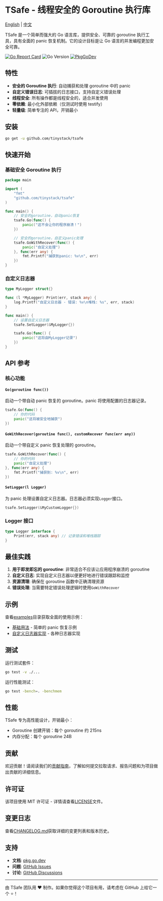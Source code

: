 # TSafe - 线程安全的 Goroutine 执行库

[English](README.md) | [中文](README_CN.md)

TSafe 是一个简单而强大的 Go 语言库，提供安全、可靠的 goroutine 执行工具，具有全面的 panic 恢复机制。它的设计目标是让 Go 语言的并发编程更加安全可靠。

[![Go Report Card](https://goreportcard.com/badge/github.com/tinystack/tsafe)](https://goreportcard.com/report/github.com/tinystack/tsafe)
![Go Version](https://img.shields.io/badge/go%20version-%3E=1.18-61CFDD.svg?style=flat-square)
[![PkgGoDev](https://pkg.go.dev/badge/mod/github.com/tinystack/tsafe)](https://pkg.go.dev/mod/github.com/tinystack/tsafe)

## 特性

- **安全的 Goroutine 执行**: 自动捕获和处理 goroutine 中的 panic
- **自定义错误日志**: 可插拔的日志接口，支持自定义错误处理
- **线程安全**: 所有操作都是线程安全的，适合并发使用
- **零依赖**: 最小化外部依赖（仅测试时使用 testify）
- **轻量级**: 简单专注的 API，开销最小

## 安装

```bash
go get -u github.com/tinystack/tsafe
```

## 快速开始

### 基础安全 Goroutine 执行

```go
package main

import (
    "fmt"
    "github.com/tinystack/tsafe"
)

func main() {
    // 安全的goroutine，自动panic恢复
    tsafe.Go(func() {
        panic("这不会让你的程序崩溃！")
    })

    // 安全的goroutine，自定义panic处理
    tsafe.GoWithRecover(func() {
        panic("自定义处理")
    }, func(err any) {
        fmt.Printf("捕获到panic: %v\n", err)
    })
}
```

### 自定义日志器

```go
type MyLogger struct{}

func (l *MyLogger) Print(err, stack any) {
    log.Printf("自定义日志器 - 错误: %v\n堆栈: %s", err, stack)
}

func main() {
    // 设置自定义日志器
    tsafe.SetLogger(&MyLogger{})

    tsafe.Go(func() {
        panic("这将由MyLogger记录")
    })
}
```

## API 参考

### 核心功能

#### `Go(goroutine func())`

启动一个带自动 panic 恢复的 goroutine。panic 将使用配置的日志器记录。

```go
tsafe.Go(func() {
    // 你的代码
    panic("这将被安全地捕获")
})
```

#### `GoWithRecover(goroutine func(), customRecover func(err any))`

启动一个带自定义 panic 恢复处理的 goroutine。

```go
tsafe.GoWithRecover(func() {
    // 你的代码
    panic("自定义处理")
}, func(err any) {
    fmt.Printf("捕获到: %v\n", err)
})
```

#### `SetLogger(l Logger)`

为 panic 处理设置自定义日志器。日志器必须实现`Logger`接口。

```go
tsafe.SetLogger(&MyCustomLogger{})
```

### Logger 接口

```go
type Logger interface {
    Print(err, stack any) // 记录错误和堆栈跟踪
}
```

## 最佳实践

1. **用于即发即忘的 goroutine**: 非常适合不应该让应用程序崩溃的 goroutine
2. **自定义日志**: 实现自定义日志器以便更好地进行错误跟踪和监控
3. **资源清理**: 确保在 goroutine 函数中正确清理资源
4. **错误处理**: 当需要特定错误处理逻辑时使用`GoWithRecover`

## 示例

查看[examples](examples/)目录获取全面的使用示例：

- [基础用法](examples/basic/main.go) - 简单的 panic 恢复示例
- [自定义日志器实现](examples/logger/main.go) - 各种日志器实现

## 测试

运行测试套件：

```bash
go test -v ./...
```

运行性能测试：

```bash
go test -bench=. -benchmem
```

## 性能

TSafe 专为高性能设计，开销最小：

- Goroutine 创建开销：每个 goroutine 约 215ns
- 内存分配：每个 goroutine 24B

## 贡献

欢迎贡献！请阅读我们的[贡献指南](CONTRIBUTING.md)，了解如何提交拉取请求、报告问题和为项目做出贡献的详细信息。

## 许可证

该项目使用 MIT 许可证 - 详情请查看[LICENSE](LICENSE)文件。

## 变更日志

查看[CHANGELOG.md](CHANGELOG.md)获取详细的变更列表和版本历史。

## 支持

- **文档**: [pkg.go.dev](https://pkg.go.dev/github.com/tinystack/tsafe)
- **问题**: [GitHub Issues](https://github.com/tinystack/tsafe/issues)
- **讨论**: [GitHub Discussions](https://github.com/tinystack/tsafe/discussions)

---

由 TSafe 团队用 ❤️ 制作。如果你觉得这个项目有用，请考虑在 GitHub 上给它一个 ⭐！

